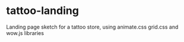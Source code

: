 # tattoo-landing
Landing page sketch for a tattoo store, using animate.css grid.css and wow.js libraries
